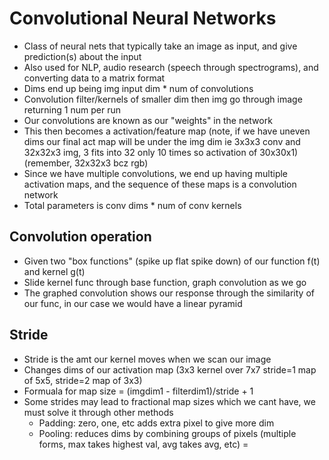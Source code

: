 # Convolutional Neural Networks

- Class of neural nets that typically take an image as input, and give prediction(s) about the input
- Also used for NLP, audio research (speech through spectrograms), and converting data to a matrix format
- Dims end up being img input dim * num of convolutions
- Convolution filter/kernels of smaller dim then img go through image returning 1 num per run
- Our convolutions are known as our "weights" in the network
- This then becomes a activation/feature map (note, if we have uneven dims our final act map will be under the img dim ie 3x3x3 conv and 
  32x32x3 img, 3 fits into 32 only 10 times so activation of 30x30x1) (remember, 32x32x3 bcz rgb)
- Since we have multiple convolutions, we end up having multiple activation maps, and the sequence of these maps is a convolution network
- Total parameters is conv dims * num of conv kernels

## Convolution operation
- Given two "box functions" (spike up flat spike down) of our function f(t) and kernel g(t)
- Slide kernel func through base function, graph convolution as we go
- The graphed convolution shows our response through the similarity of our func, in our case we would have a linear pyramid 

## Stride
- Stride is the amt our kernel moves when we scan our image
- Changes dims of our activation map (3x3 kernel over 7x7 stride=1 map of 5x5, stride=2 map of 3x3)
- Formuala for map size = (imgdim1 - filterdim1)/stride + 1
- Some strides may lead to fractional map sizes which we cant have, we must solve it through other methods
  - Padding: zero, one, etc adds extra pixel to give more dim
  - Pooling: reduces dims by combining groups of pixels (multiple forms, max takes highest val, avg takes avg, etc)
  = 